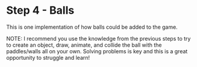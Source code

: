 # Step 4 - Balls

This is one implementation of how balls could be added to the game.

NOTE: I recommend you use the knowledge from the previous steps to try to create an object, draw, animate, and collide the ball with the paddles/walls all on your own. Solving problems is key and this is a great opportunity to struggle and learn!